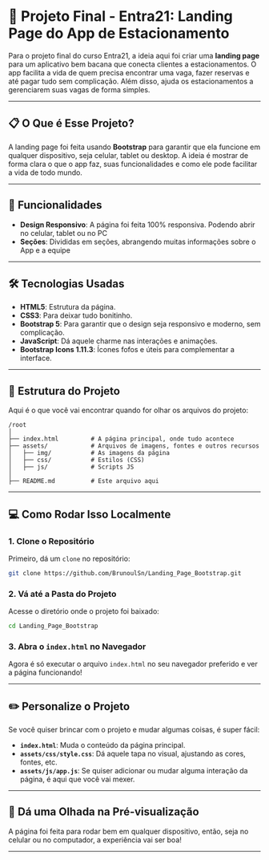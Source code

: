 # 🚗 **Projeto Final - Entra21: Landing Page do App de Estacionamento**

Para o projeto final do curso Entra21, a ideia aqui foi criar uma **landing page** para um aplicativo bem bacana que conecta clientes a estacionamentos. O app facilita a vida de quem precisa encontrar uma vaga, fazer reservas e até pagar tudo sem complicação. Além disso, ajuda os estacionamentos a gerenciarem suas vagas de forma simples.

---

## 📋 **O Que é Esse Projeto?**

A landing page foi feita usando **Bootstrap** para garantir que ela funcione em qualquer dispositivo, seja celular, tablet ou desktop. A ideia é mostrar de forma clara o que o app faz, suas funcionalidades e como ele pode facilitar a vida de todo mundo.

---

## 🚀 **Funcionalidades**

* **Design Responsivo**: A página foi feita 100% responsiva. Podendo abrir no celular, tablet ou no PC
* **Seções**: Divididas em seções, abrangendo muitas informações sobre o App e a equipe

---

## 🛠️ **Tecnologias Usadas**

* **HTML5**: Estrutura da página.
* **CSS3**: Para deixar tudo bonitinho.
* **Bootstrap 5**: Para garantir que o design seja responsivo e moderno, sem complicação.
* **JavaScript**: Dá aquele charme nas interações e animações.
* **Bootstrap Icons 1.11.3**: Ícones fofos e úteis para complementar a interface.

---

## 📂 **Estrutura do Projeto**

Aqui é o que você vai encontrar quando for olhar os arquivos do projeto:

```
/root
│
├── index.html         # A página principal, onde tudo acontece
├── assets/            # Arquivos de imagens, fontes e outros recursos
│   ├── img/           # As imagens da página
│   ├── css/           # Estilos (CSS)
│   ├── js/            # Scripts JS
│
├── README.md          # Este arquivo aqui
```

---

## 💻 **Como Rodar Isso Localmente**

### **1. Clone o Repositório**

Primeiro, dá um `clone` no repositório:

```bash
git clone https://github.com/BrunoulSn/Landing_Page_Bootstrap.git
```

### **2. Vá até a Pasta do Projeto**

Acesse o diretório onde o projeto foi baixado:

```bash
cd Landing_Page_Bootstrap
```

### **3. Abra o `index.html` no Navegador**

Agora é só executar o arquivo `index.html` no seu navegador preferido e ver a página funcionando!

---

## ✏️ **Personalize o Projeto**

Se você quiser brincar com o projeto e mudar algumas coisas, é super fácil:

* **`index.html`**: Muda o conteúdo da página principal.
* **`assets/css/style.css`**: Dá aquele tapa no visual, ajustando as cores, fontes, etc.
* **`assets/js/app.js`**: Se quiser adicionar ou mudar alguma interação da página, é aqui que você vai mexer.

---

## 📱 **Dá uma Olhada na Pré-visualização**

A página foi feita para rodar bem em qualquer dispositivo, então, seja no celular ou no computador, a experiência vai ser boa!

---

